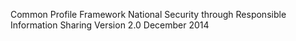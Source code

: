 Common Profile Framework
National Security through Responsible Information Sharing
Version 2.0
December 2014
